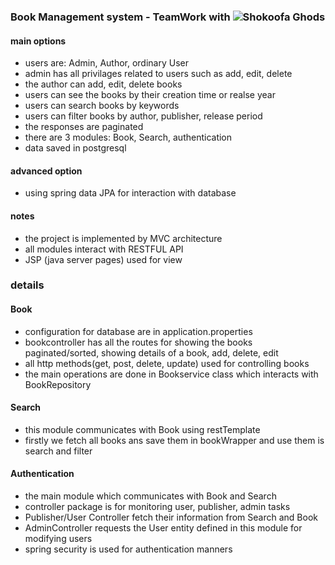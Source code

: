 ### Book Management system - TeamWork with ![Shokoofa Ghods](https://github.com/shokoofa-ghods)

#### main options
- users are: Admin, Author, ordinary User
- admin has all privilages related to users such as add, edit, delete
- the author can add, edit, delete books
- users can see the books by their creation time or realse year
- users can search books by keywords
- users can filter books by author, publisher, release period
- the responses are paginated
- there are 3 modules: Book, Search, authentication
- data saved in postgresql 

#### advanced option
- using spring data JPA for interaction with database

#### notes
- the project is implemented by MVC architecture
- all modules interact with RESTFUL API
- JSP (java server pages) used for view

### details

#### Book
- configuration for database are in application.properties 
- bookcontroller has all the routes for showing the books paginated/sorted, showing details of a book, add, delete, edit
- all http methods(get, post, delete, update) used for controlling books
- the main operations are done in Bookservice class which interacts with BookRepository

#### Search
- this module communicates with Book using restTemplate
- firstly we fetch all books ans save them in bookWrapper and use them is search and filter

#### Authentication
- the  main module which communicates with Book and Search
- controller package is for monitoring user, publisher, admin tasks
- Publisher/User Controller fetch their information from Search and Book
- AdminController requests the User entity defined in this module for modifying users
- spring security is used for authentication manners
